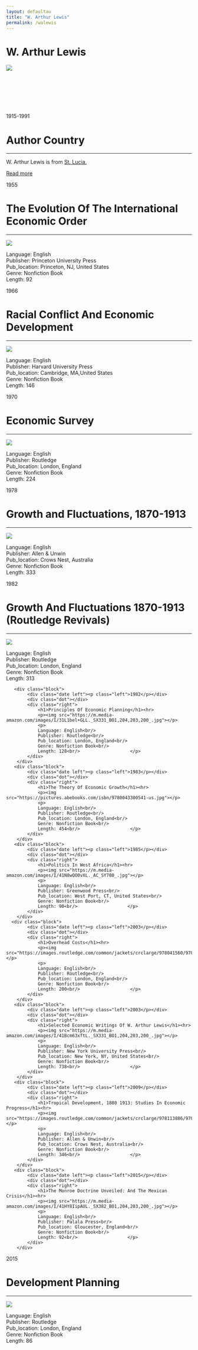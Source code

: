 ```yaml
---
layout: defaultau
title: "W. Arthur Lewis"
permalink: /walewis
---
```

<!-- partial:index.partial.html -->
<div class="content">
    <h1>W. Arthur Lewis</h1>
    <div class="quote">
        <div><img src="https://encrypted-tbn3.gstatic.com/images?q=tbn:ANd9GcTRMBtDWCD0qVXQCGDrih2qtn-qHvFObmVysAltDdsS0Cd6Q_Hs" class="logo"></div>
    </div>
    <div class="timeline">
        <div style="padding-bottom:100px;"></div>
        <div class="block">
            <div class="date right"><p class="right">1915-1991</p></div>
            <div class="dot"></div>
            <div class="left first">
            <div class="author_country">
                <h1>Author Country</h1><hr>
          <div class="aclocation">  <p>W. Arthur Lewis is from <a href="http://localhost:4000/16">St. Lucia.</a></p></div>
                <div class="acreadmore"><a href="https://en.wikipedia.org/wiki/W._Arthur_Lewis" target="_blank">Read more</a></div>
            </div>
            </div>
        </div>
        <div class="block">
            <div class="date left"><p class="left">1955</p></div>
            <div class="dot"></div>
            <div class="right">
                <h1>The Evolution Of The International Economic Order</h1><hr>
                <p><img src="https://m.media-amazon.com/images/I/31Kiftbo74L._SX290_BO1,204,203,200_.jpg"></p>
                <p>
                Language: English<br/>
                Publisher: Princeton University Press<br/>
                Pub_location: Princeton, NJ, United States<br/>
                Genre: Nonfiction Book<br/>
                Length: 92<br/>                   </p>
            </div>
        </div>
       <div class="block">
            <div class="date left"><p class="left">1966</p></div>
            <div class="dot"></div>
            <div class="right">
                <h1>Racial Conflict And Economic Development</h1><hr>
                <p><img src="https://m.media-amazon.com/images/I/316MMPc3OFL._SY291_BO1,204,203,200_QL40_FMwebp_.jpg"></p>
                <p>
                Language: English<br/>
                Publisher: Harvard University Press<br/>
                Pub_location: Cambridge, MA,United States<br/>
                Genre: Nonfiction Book<br/>
                Length: 146<br/>                   </p>
            </div>
        </div>
       <div class="block">
            <div class="date left"><p class="left">1970</p></div>
            <div class="dot"></div>
            <div class="right">
                <h1>Economic Survey</h1><hr>
                <p><img src="https://m.media-amazon.com/images/I/41csFhoKzML._SX322_BO1,204,203,200_.jpg"></p>
                <p>
                Language: English<br/>
                Publisher: Routledge<br/>
                Pub_location: London, England<br/>
                Genre: Nonfiction Book<br/>
                Length: 224<br/>                   </p>
            </div>
        </div>
       <div class="block">
            <div class="date left"><p class="left">1978</p></div>
            <div class="dot"></div>
            <div class="right">
                <h1>Growth and Fluctuations, 1870-1913</h1><hr>
                <p><img src="https://m.media-amazon.com/images/I/41dW8kJVRML.jpg"></p>
                <p>
                Language: English<br/>
                Publisher: Allen & Unwin<br/>
                Pub_location: Crows Nest, Australia<br/>
                Genre: Nonfiction Book<br/>
                Length: 333<br/>                   </p>
            </div>
        </div>
	 <div class="block">
            <div class="date left"><p class="left">1982</p></div>
            <div class="dot"></div>
            <div class="right">
                <h1>Growth And Fluctuations 1870-1913 (Routledge Revivals)</h1><hr>
                <p><img src="https://m.media-amazon.com/images/I/41+vXr8LRNL._SX331_BO1,204,203,200_.jpg"></p>
                <p>
                Language: English<br/>
                Publisher: Routledge<br/>
                Pub_location: London, England<br/>
                Genre: Nonfiction Book<br/>
                Length: 313<br/>                   </p>
            </div>
        </div>

       <div class="block">
            <div class="date left"><p class="left">1982</p></div>
            <div class="dot"></div>
            <div class="right">
                <h1>Principles Of Economic Planning</h1><hr>
                <p><img src="https://m.media-amazon.com/images/I/31L1bel+GLL._SX331_BO1,204,203,200_.jpg"></p>
                <p>
                Language: English<br/>
                Publisher: Routledge<br/>
                Pub_location: London, England<br/>
                Genre: Nonfiction Book<br/>
                Length: 128<br/>                   </p>
            </div>
        </div>
       <div class="block">
            <div class="date left"><p class="left">1983</p></div>
            <div class="dot"></div>
            <div class="right">
                <h1>The Theory Of Economic Growth</h1><hr>
                <p><img src="https://pictures.abebooks.com/isbn/9780043300541-us.jpg"></p>
                <p>
                Language: English<br/>
                Publisher: Routledge<br/>
                Pub_location: London, England<br/>
                Genre: Nonfiction Book<br/>
                Length: 454<br/>                   </p>
            </div>
        </div>
       <div class="block">
            <div class="date left"><p class="left">1985</p></div>
            <div class="dot"></div>
            <div class="right">
                <h1>Politics In West Africa</h1><hr>
                <p><img src="https://m.media-amazon.com/images/I/41N8wQO0vXL._AC_SY780_.jpg"></p>
                <p>
                Language: English<br/>
                Publisher: Greenwood Press<br/>
                Pub_location: West Port, CT, United States<br/>
                Genre: Nonfiction Book<br/>
                Length: 90<br/>                   </p>
            </div>
        </div>
      <div class="block">
            <div class="date left"><p class="left">2003</p></div>
            <div class="dot"></div>
            <div class="right">
                <h1>Overhead Costs</h1><hr>
                <p><img src="https://images.routledge.com/common/jackets/crclarge/978041560/9780415606974.jpg"></p>
                <p>
                Language: English<br/>
                Publisher: Routledge<br/>
                Pub_location: London, England<br/>
                Genre: Nonfiction Book<br/>
                Length: 200<br/>                   </p>
            </div>
        </div>
       <div class="block">
            <div class="date left"><p class="left">2003</p></div>
            <div class="dot"></div>
            <div class="right">
                <h1>Selected Economic Writings Of W. Arthur Lewis</h1><hr>
                <p><img src="https://m.media-amazon.com/images/I/41Bcm63xftL._SX331_BO1,204,203,200_.jpg"></p>
                <p>
                Language: English<br/>
                Publisher: New York University Press<br/>
                Pub_location: New York, NY, United States<br/>
                Genre: Nonfiction Book<br/>
                Length: 738<br/>                   </p>
            </div>
        </div>
       <div class="block">
            <div class="date left"><p class="left">2009</p></div>
            <div class="dot"></div>
            <div class="right">
                <h1>Tropical Development, 1880 1913: Studies In Economic Progress</h1><hr>
                <p><img src="https://images.routledge.com/common/jackets/crclarge/978113886/9781138865167.jpg"></p>
                <p>
                Language: English<br/>
                Publisher: Allen & Unwin<br/>
                Pub_location: Crows Nest, Australia<br/>
                Genre: Nonfiction Book<br/>
                Length: 346<br/>                   </p>
            </div>
        </div>
       <div class="block">
            <div class="date left"><p class="left">2015</p></div>
            <div class="dot"></div>
            <div class="right">
                <h1>The Monroe Doctrine Unveiled: And The Mexican Crisis</h1><hr>
                <p><img src="https://m.media-amazon.com/images/I/41HY8IipAUL._SX382_BO1,204,203,200_.jpg"></p>
                <p>
                Language: English<br/>
                Publisher: Palala Press<br/>
                Pub_location: Gloucester, England<br/>
                Genre: Nonfiction Book<br/>
                Length: 92<br/>                   </p>
            </div>
        </div>
   <div class="block">
            <div class="date left"><p class="left">2015</p></div>
            <div class="dot"></div>
            <div class="right">
                <h1>Development Planning</h1><hr>
                <p><img src="https://m.media-amazon.com/images/I/51PK85qDnJL._AC_SY780_.jpg"></p>
                <p>
                Language: English<br/>
                Publisher: Routledge<br/>
                Pub_location: London, England<br/>
                Genre: Nonfiction Book<br/>
                Length: 86<br/>                   </p>
            </div>
        </div>
